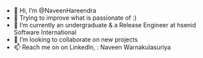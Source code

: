 - 👋 Hi, I’m @NaveenHareendra
- 👀 Trying to improve what is passionate of :)
- 🌱 I’m currently an undergraduate & a Release Engineer at hsenid Software International 
- 💞️ I’m looking to collaborate on new projects
- 📫 Reach me on on LinkedIn, : Naveen Warnakulasuriya

<!---
NaveenHareendra/NaveenHareendra is a ✨ special ✨ repository because its `README.md` (this file) appears on your GitHub profile.
You can click the Preview link to take a look at your changes.
--->
